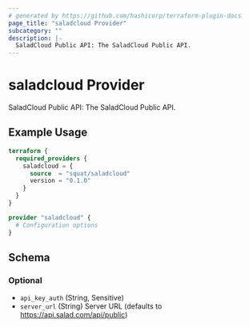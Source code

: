 ```yaml
---
# generated by https://github.com/hashicorp/terraform-plugin-docs
page_title: "saladcloud Provider"
subcategory: ""
description: |-
  SaladCloud Public API: The SaladCloud Public API.
---
```


# saladcloud Provider

SaladCloud Public API: The SaladCloud Public API.

## Example Usage

```terraform
terraform {
  required_providers {
    saladcloud = {
      source  = "squat/saladcloud"
      version = "0.1.0"
    }
  }
}

provider "saladcloud" {
  # Configuration options
}
```

<!-- schema generated by tfplugindocs -->
## Schema

### Optional

- `api_key_auth` (String, Sensitive)
- `server_url` (String) Server URL (defaults to https://api.salad.com/api/public)
